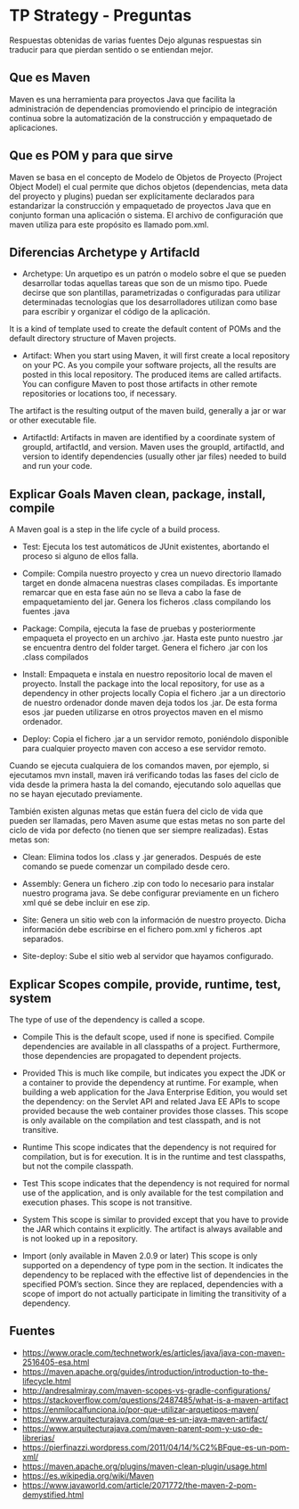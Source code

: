 # TP Strategy - Preguntas

Respuestas obtenidas de varias fuentes
Dejo algunas respuestas sin traducir para que pierdan sentido o se entiendan mejor.

## Que es Maven

Maven es una herramienta para proyectos Java que facilita la administración de dependencias promoviendo el principio de integración continua sobre la automatización de la construcción y empaquetado de aplicaciones.

## Que es POM y para que sirve

Maven se basa en el concepto de Modelo de Objetos de Proyecto (Project Object Model) el cual permite que dichos objetos (dependencias, meta data del proyecto y plugins)  puedan ser explícitamente declarados para estandarizar la construcción y empaquetado de proyectos Java que en conjunto forman una aplicación o sistema.
El archivo de configuración que maven utiliza para este propósito es llamado pom.xml.

## Diferencias Archetype y ArtifacId

- Archetype:
Un arquetipo es un patrón o modelo sobre el que se pueden desarrollar todas aquellas tareas que son de un mismo tipo. Puede decirse que son plantillas, parametrizadas o configuradas para utilizar determinadas tecnologías que los desarrolladores utilizan como base para escribir y organizar el código de la aplicación.

It is a kind of template used to create the default content of POMs and the default directory structure of Maven projects. 

- Artifact:
When you start using Maven, it will first create a local repository on your PC. As you compile your software projects, all the results are posted in this local repository. The produced items are called artifacts. You can configure Maven to post those artifacts in other remote repositories or locations too, if necessary.

The artifact is the resulting output of the maven build, generally a jar or war or other executable file.

- ArtifactId:
Artifacts in maven are identified by a coordinate system of groupId, artifactId, and version. Maven uses the groupId, artifactId, and version to identify dependencies (usually other jar files) needed to build and run your code.


## Explicar Goals Maven clean, package, install, compile

A Maven goal is a step in the life cycle of a build process. 

- Test: 
Ejecuta los test automáticos de JUnit existentes, abortando el proceso si alguno de ellos falla.
 
- Compile:
Compila nuestro proyecto y crea un nuevo directorio llamado target en donde almacena nuestras clases compiladas. Es importante remarcar que en esta fase aún no se lleva a cabo la fase de empaquetamiento del jar.
Genera los ficheros .class compilando los fuentes .java
 
- Package:
Compila, ejecuta la fase de pruebas y posteriormente empaqueta el proyecto en un archivo .jar. Hasta este punto nuestro .jar se encuentra dentro del folder target.
Genera el fichero .jar con los .class compilados

- Install:
Empaqueta e instala en nuestro repositorio local de maven el proyecto.
Install the package into the local repository, for use as a dependency in other projects locally
Copia el fichero .jar a un directorio de nuestro ordenador donde maven deja todos los .jar. De esta forma esos .jar pueden utilizarse en otros proyectos maven en el mismo ordenador.

- Deploy:
Copia el fichero .jar a un servidor remoto, poniéndolo disponible para cualquier proyecto maven con acceso a ese servidor remoto.

Cuando se ejecuta cualquiera de los comandos maven, por ejemplo, si ejecutamos mvn install, maven irá verificando todas las fases del ciclo de vida desde la primera hasta la del comando, ejecutando solo aquellas que no se hayan ejecutado previamente. 

También existen algunas metas que están fuera del ciclo de vida que pueden ser llamadas, pero Maven asume que estas metas no son parte del ciclo de vida por defecto (no tienen que ser siempre realizadas). Estas metas son:

- Clean:
Elimina todos los .class y .jar generados. Después de este comando se puede comenzar un compilado desde cero.

- Assembly:
Genera un fichero .zip con todo lo necesario para instalar nuestro programa java. Se debe configurar previamente en un fichero xml qué se debe incluir en ese zip.

- Site:
Genera un sitio web con la información de nuestro proyecto. Dicha información debe escribirse en el fichero pom.xml y ficheros .apt separados.

- Site-deploy:
Sube el sitio web al servidor que hayamos configurado.


## Explicar Scopes compile, provide, runtime, test, system

The type of use of the dependency is called a scope. 

	
- Compile
This is the default scope, used if none is specified. Compile dependencies are available in all classpaths of a project. Furthermore, those dependencies are propagated to dependent projects.

- Provided
This is much like compile, but indicates you expect the JDK or a container to provide the dependency at runtime. For example, when building a web application for the Java Enterprise Edition, you would set the dependency: on the Servlet API and related Java EE APIs to scope provided because the web container provides those classes. This scope is only available on the compilation and test classpath, and is not transitive.

- Runtime
This scope indicates that the dependency is not required for compilation, but is for execution. It is in the runtime and test classpaths, but not the compile classpath.

- Test
This scope indicates that the dependency is not required for normal use of the application, and is only available for the test compilation and execution phases. This scope is not transitive.

- System
This scope is similar to provided except that you have to provide the JAR which contains it explicitly. The artifact is always available and is not looked up in a repository.

- Import (only available in Maven 2.0.9 or later)
This scope is only supported on a dependency of type pom in the section. It indicates the dependency to be replaced with the effective list of dependencies in the specified POM’s section. Since they are replaced, dependencies with a scope of import do not actually participate in limiting the transitivity of a dependency.


## Fuentes

* https://www.oracle.com/technetwork/es/articles/java/java-con-maven-2516405-esa.html
* https://maven.apache.org/guides/introduction/introduction-to-the-lifecycle.html
* http://andresalmiray.com/maven-scopes-vs-gradle-configurations/
* https://stackoverflow.com/questions/2487485/what-is-a-maven-artifact
* https://enmilocalfunciona.io/por-que-utilizar-arquetipos-maven/
* https://www.arquitecturajava.com/que-es-un-java-maven-artifact/
* https://www.arquitecturajava.com/maven-parent-pom-y-uso-de-librerias/
* https://pierfinazzi.wordpress.com/2011/04/14/%C2%BFque-es-un-pom-xml/
* https://maven.apache.org/plugins/maven-clean-plugin/usage.html
* https://es.wikipedia.org/wiki/Maven
* https://www.javaworld.com/article/2071772/the-maven-2-pom-demystified.html

